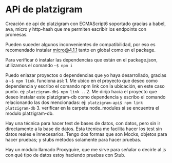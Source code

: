 <h1>APi de platzigram</h1>

Creación de api de platzigram con ECMAScript6 soportado gracias
a babel, ava, micro y http-hash que me permiten escribir los endpoints
con promesas.

Pueden suceder algunos inconvenientes de compatibilidad, por eso es 
recomendado instalar micro@4.1.1 tanto en global como en el package.

Para verificar ó instalar las dependencias que están en el package.json, 
utilizamos el comando `~$ npm i`

Puedo enlazar proyectos o dependencias que yo haya desarrollado, gracias
a `~$ npm link`. funciona así:
    1. Me ubico en el proyecto que deseo como dependencia y escribo el
    comando npm link con la ubicación, en este caso punto.
      ej: `platzigram-db$ npm link .`.
    2. Me dirijo hacia el proyecto que deseo instalar este platzigram-db
    como dependencia y escribo el comando relacionando las dos mencionadas:
      ej: `platzigram-api$ npm link platzigram-db`
    3. verificar en la carpeta node_modules si se encuentra el modulo platzigram-db.

Hay una técnica para hacer test de bases de datos, con datos, pero sin ir directamente a la 
base de datos. Esta técnica me facilita hacer los test sin datos reales e innecesarios.
Tengo dos formas que son Mocks, objetos para hacer pruebas; y stubs métodos solamente para hacer pruebas.

Hay un módulo llamado Proxyquire, que me sirve para señalar o decirle al js con qué tipo de datos estoy haciendo
pruebas con Stub.


